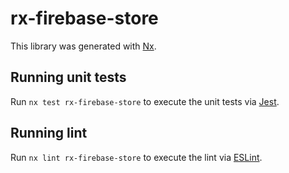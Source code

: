 # rx-firebase-store

This library was generated with [Nx](https://nx.dev).

## Running unit tests

Run `nx test rx-firebase-store` to execute the unit tests via [Jest](https://jestjs.io).

## Running lint

Run `nx lint rx-firebase-store` to execute the lint via [ESLint](https://eslint.org/).
